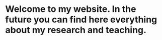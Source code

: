 # Welcome to my website. In the future you can find here everything about my research and teaching.
